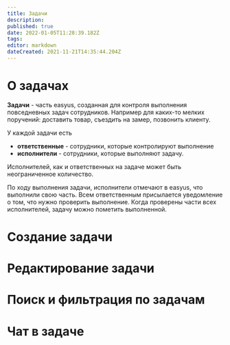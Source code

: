 ```yaml
---
title: Задачи
description: 
published: true
date: 2022-01-05T11:28:39.182Z
tags: 
editor: markdown
dateCreated: 2021-11-21T14:35:44.204Z
---
```


# О задачах
**Задачи** - часть easyus, созданная для контроля выполнения повседневных задач сотрудников. Например для каких-то мелких поручений: доставить товар, съездить на замер, позвонить клиенту.

У каждой задачи есть
- **ответственные** - сотрудники, которые контролируют выполнение
- **исполнители** - сотрудники, которые выполняют задачу.

Исполнителей, как и ответственных на задаче может быть неограниченное количество.

По ходу выполнения задачи, исполнители отмечают в easyus, что выполнили свою часть. Всем ответственным присылается уведомление о том, что нужно проверить выполнение. Когда проверены части всех исполнителей, задачу можно пометить выполненной.

# Создание задачи

# Редактирование задачи

# Поиск и фильтрация по задачам

# Чат в задаче